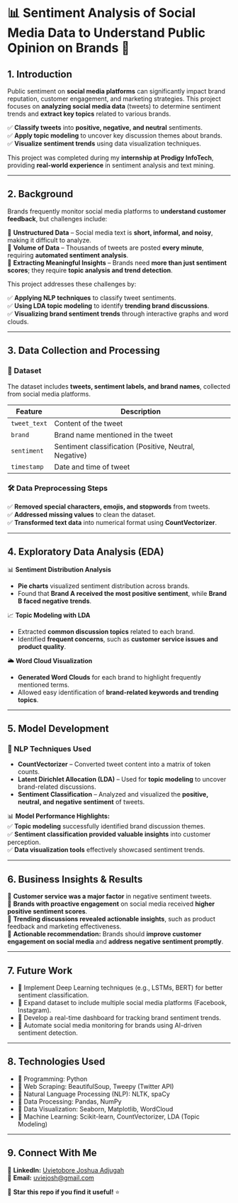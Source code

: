 # 📊 **Sentiment Analysis of Social Media Data to Understand Public Opinion on Brands** 💬  

## **1. Introduction**  
Public sentiment on **social media platforms** can significantly impact brand reputation, customer engagement, and marketing strategies. This project focuses on **analyzing social media data** (tweets) to determine sentiment trends and **extract key topics** related to various brands.  

✅ **Classify tweets** into **positive, negative, and neutral** sentiments.  
✅ **Apply topic modeling** to uncover key discussion themes about brands.  
✅ **Visualize sentiment trends** using data visualization techniques.  

This project was completed during my **internship at Prodigy InfoTech**, providing **real-world experience** in sentiment analysis and text mining.  

---

## **2. Background**  
Brands frequently monitor social media platforms to **understand customer feedback**, but challenges include:  

🔹 **Unstructured Data** – Social media text is **short, informal, and noisy**, making it difficult to analyze.  
🔹 **Volume of Data** – Thousands of tweets are posted **every minute**, requiring **automated sentiment analysis**.  
🔹 **Extracting Meaningful Insights** – Brands need **more than just sentiment scores**; they require **topic analysis and trend detection**.  

This project addresses these challenges by:  

✅ **Applying NLP techniques** to classify tweet sentiments.  
✅ **Using LDA topic modeling** to identify **trending brand discussions**.  
✅ **Visualizing brand sentiment trends** through interactive graphs and word clouds.  

---

## **3. Data Collection and Processing**  
### **📂 Dataset**  
The dataset includes **tweets, sentiment labels, and brand names**, collected from social media platforms.  

| Feature | Description |
|---------|------------|
| `tweet_text` | Content of the tweet |
| `brand` | Brand name mentioned in the tweet |
| `sentiment` | Sentiment classification (Positive, Neutral, Negative) |
| `timestamp` | Date and time of tweet |

### **🛠️ Data Preprocessing Steps**  
✅ **Removed special characters, emojis, and stopwords** from tweets.  
✅ **Addressed missing values** to clean the dataset.  
✅ **Transformed text data** into numerical format using **CountVectorizer**.  

---

## **4. Exploratory Data Analysis (EDA)**  
📊 **Sentiment Distribution Analysis**  
- **Pie charts** visualized sentiment distribution across brands.  
- Found that **Brand A received the most positive sentiment**, while **Brand B faced negative trends**.  

📈 **Topic Modeling with LDA**  
- Extracted **common discussion topics** related to each brand.  
- Identified **frequent concerns**, such as **customer service issues and product quality**.  

🌥 **Word Cloud Visualization**  
- **Generated Word Clouds** for each brand to highlight frequently mentioned terms.  
- Allowed easy identification of **brand-related keywords and trending topics**.  

---

## **5. Model Development**  
### **📌 NLP Techniques Used**  
- **CountVectorizer** – Converted tweet content into a matrix of token counts.  
- **Latent Dirichlet Allocation (LDA)** – Used for **topic modeling** to uncover brand-related discussions.  
- **Sentiment Classification** – Analyzed and visualized the **positive, neutral, and negative sentiment** of tweets.  

📊 **Model Performance Highlights:**  
✅ **Topic modeling** successfully identified brand discussion themes.  
✅ **Sentiment classification provided valuable insights** into customer perception.  
✅ **Data visualization tools** effectively showcased sentiment trends.  

---

## **6. Business Insights & Results**  
🔹 **Customer service was a major factor** in negative sentiment tweets.  
🔹 **Brands with proactive engagement** on social media received **higher positive sentiment scores**.  
🔹 **Trending discussions revealed actionable insights**, such as product feedback and marketing effectiveness.  
🔹 **Actionable recommendation:** Brands should **improve customer engagement on social media** and **address negative sentiment promptly**.  

---

## **7. Future Work**  
+ 🔹 Implement Deep Learning techniques (e.g., LSTMs, BERT) for better sentiment classification.
+ 🔹 Expand dataset to include multiple social media platforms (Facebook, Instagram).
+ 🔹 Develop a real-time dashboard for tracking brand sentiment trends.
+ 🔹 Automate social media monitoring for brands using AI-driven sentiment detection.

---

## **8. Technologies Used**  
+ 🔹 Programming: Python
+ 🔹 Web Scraping: BeautifulSoup, Tweepy (Twitter API)
+ 🔹 Natural Language Processing (NLP): NLTK, spaCy
+ 🔹 Data Processing: Pandas, NumPy
+ 🔹 Data Visualization: Seaborn, Matplotlib, WordCloud
+ 🔹 Machine Learning: Scikit-learn, CountVectorizer, LDA (Topic Modeling)

---

## **9. Connect With Me**  
💼 **LinkedIn:** [Uvietobore Joshua Adjugah](https://www.linkedin.com/in/uvietobore-joshua-adjugah-2b548621a)  
📧 **Email:** uviejosh@gmail.com  

🚀 **Star this repo if you find it useful!** ⭐  
